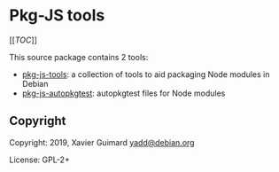 # Pkg-JS tools

[[_TOC_]]

This source package contains 2 tools:

* [pkg-js-tools](doc/tools/README.md#readme): a collection of tools to aid packaging Node
modules in Debian
* [pkg-js-autopkgtest](doc/autopkgtest/README.md#readme): autopkgtest files for Node
modules

## Copyright

Copyright: 2019, Xavier Guimard <yadd@debian.org>

License: GPL-2+
